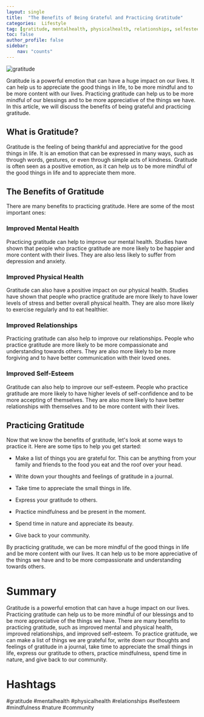 ```yaml
---
layout: single
title:  "The Benefits of Being Grateful and Practicing Gratitude"
categories:  Lifestyle
tag: [gratitude, mentalhealth, physicalhealth, relationships, selfesteem, mindfulness, nature, community, ]
toc: false
author_profile: false
sidebar:
    nav: "counts"
---
```

    
![gratitude](https://images.pexels.com/photos/145939/pexels-photo-145939.jpeg?auto=compress&cs=tinysrgb&dpr=2&h=650&w=940)

Gratitude is a powerful emotion that can have a huge impact on our lives. It can help us to appreciate the good things in life, to be more mindful and to be more content with our lives. Practicing gratitude can help us to be more mindful of our blessings and to be more appreciative of the things we have. In this article, we will discuss the benefits of being grateful and practicing gratitude.

## What is Gratitude?

Gratitude is the feeling of being thankful and appreciative for the good things in life. It is an emotion that can be expressed in many ways, such as through words, gestures, or even through simple acts of kindness. Gratitude is often seen as a positive emotion, as it can help us to be more mindful of the good things in life and to appreciate them more.

## The Benefits of Gratitude

There are many benefits to practicing gratitude. Here are some of the most important ones:

### Improved Mental Health

Practicing gratitude can help to improve our mental health. Studies have shown that people who practice gratitude are more likely to be happier and more content with their lives. They are also less likely to suffer from depression and anxiety.

### Improved Physical Health

Gratitude can also have a positive impact on our physical health. Studies have shown that people who practice gratitude are more likely to have lower levels of stress and better overall physical health. They are also more likely to exercise regularly and to eat healthier.

### Improved Relationships

Practicing gratitude can also help to improve our relationships. People who practice gratitude are more likely to be more compassionate and understanding towards others. They are also more likely to be more forgiving and to have better communication with their loved ones.

### Improved Self-Esteem

Gratitude can also help to improve our self-esteem. People who practice gratitude are more likely to have higher levels of self-confidence and to be more accepting of themselves. They are also more likely to have better relationships with themselves and to be more content with their lives.

## Practicing Gratitude

Now that we know the benefits of gratitude, let's look at some ways to practice it. Here are some tips to help you get started:

- Make a list of things you are grateful for. This can be anything from your family and friends to the food you eat and the roof over your head.

- Write down your thoughts and feelings of gratitude in a journal.

- Take time to appreciate the small things in life.

- Express your gratitude to others.

- Practice mindfulness and be present in the moment.

- Spend time in nature and appreciate its beauty.

- Give back to your community.

By practicing gratitude, we can be more mindful of the good things in life and be more content with our lives. It can help us to be more appreciative of the things we have and to be more compassionate and understanding towards others.

# Summary

Gratitude is a powerful emotion that can have a huge impact on our lives. Practicing gratitude can help us to be more mindful of our blessings and to be more appreciative of the things we have. There are many benefits to practicing gratitude, such as improved mental and physical health, improved relationships, and improved self-esteem. To practice gratitude, we can make a list of things we are grateful for, write down our thoughts and feelings of gratitude in a journal, take time to appreciate the small things in life, express our gratitude to others, practice mindfulness, spend time in nature, and give back to our community. 

# Hashtags 
#gratitude #mentalhealth #physicalhealth #relationships #selfesteem #mindfulness #nature #community